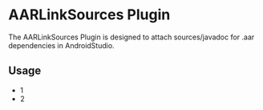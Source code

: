 AARLinkSources Plugin
====
The AARLinkSources Plugin is designed to attach sources/javadoc for .aar dependencies in AndroidStudio.

Usage
----
* 1
* 2






